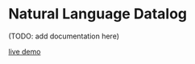 Natural Language Datalog
========================

(TODO: add documentation here)

[live demo](https://alexwarth.github.io/demos/nl-datalog/index.html)

